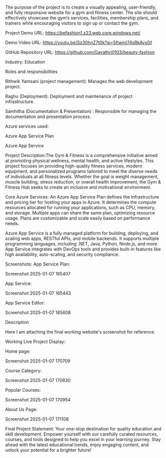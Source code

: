 The purpose of the project is to create a visually appealing, user-friendly, and fully responsive website for a gym and fitness center. The site should effectively showcase the gym’s services, facilities, membership plans, and trainers while encouraging visitors to sign up or contact the gym.

Project Demo URL: https://befashion1.z23.web.core.windows.net/

Demo Video URL: https://youtu.be/Sz30hnZ7t0k?si=5flwmI74sRkAyxGf

GitHub Repository URL: https://github.com/Gayathri0103/beauty-fashion

Industry: Education

Roles and responsibilities

Rithwik Yamsani (project management): Manages the web development project.

Raghu (Deployment): Deployment and maintenance of project infrastructure.

Samhitha (Documentation & Presentation) : Responsible for managing the documentation and presentation process.



Azure services used:

Azure App Service Plan

Azure App Service

Project Description:The Gym & Fitness  is a comprehensive initiative aimed at promoting physical wellness, mental health, and active lifestyles. This project focuses on providing high-quality fitness services, modern equipment, and personalized programs tailored to meet the diverse needs of individuals at all fitness levels. Whether the goal is weight management, muscle building, stress reduction, or overall health improvement, the Gym & Fitness Hub seeks to create an inclusive and motivational environment.


Core Azure Services: An Azure App Service Plan defines the infrastructure and pricing tier for hosting your apps in Azure. It determines the compute resources allocated for running your applications, such as CPU, memory, and storage. Multiple apps can share the same plan, optimizing resource usage. Plans are customizable and scale easily based on performance needs.

Azure App Service is a fully managed platform for building, deploying, and scaling web apps, RESTful APIs, and mobile backends. It supports multiple programming languages, including .NET, Java, Python, Node.js, and more. App Service integrates with DevOps tools and provides built-in features like high availability, auto-scaling, and security compliance.

Screenshots: App Service Plan:

Screenshot 2025-01-07 165407

App Service:

Screenshot 2025-01-07 165443

App Service Editor:

Screenshot 2025-01-07 165608

Description

Here I am attaching the final working website's screenshot for reference.

Working Live Project Display:

Home page:

Screenshot 2025-01-07 170709

Course Category:

Screenshot 2025-01-07 170830

Popular Courses:

Screenshot 2025-01-07 170954

About Us Page:

Screenshot 2025-01-07 171108

Final Project Statement: Your one-stop destination for quality education and skill development. Empower yourself with our carefully curated resources, courses, and tools designed to help you excel in your learning journey. Stay ahead with the latest educational trends, enjoy engaging content, and unlock your potential for a brighter future!
